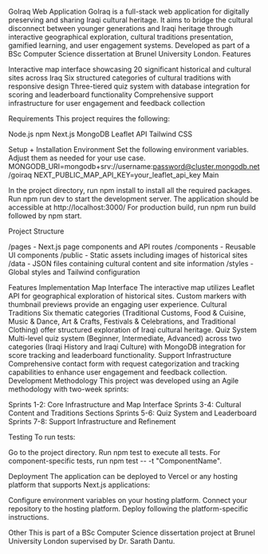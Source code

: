 GoIraq Web Application
GoIraq is a full-stack web application for digitally preserving and sharing Iraqi cultural heritage. It aims to bridge the cultural disconnect between younger generations and Iraqi heritage through interactive geographical exploration, cultural traditions presentation, gamified learning, and user engagement systems. Developed as part of a BSc Computer Science dissertation at Brunel University London.
Features

Interactive map interface showcasing 20 significant historical and cultural sites across Iraq
Six structured categories of cultural traditions with responsive design
Three-tiered quiz system with database integration for scoring and leaderboard functionality
Comprehensive support infrastructure for user engagement and feedback collection

Requirements
This project requires the following:

Node.js
npm
Next.js
MongoDB
Leaflet API
Tailwind CSS

Setup + Installation
Environment
Set the following environment variables. Adjust them as needed for your use case.
MONGODB_URI=mongodb+srv://username:password@cluster.mongodb.net/goiraq
NEXT_PUBLIC_MAP_API_KEY=your_leaflet_api_key
Main

In the project directory, run npm install to install all the required packages.
Run npm run dev to start the development server. The application should be accessible at http://localhost:3000/
For production build, run npm run build followed by npm start.

Project Structure

/pages - Next.js page components and API routes
/components - Reusable UI components
/public - Static assets including images of historical sites
/data - JSON files containing cultural content and site information
/styles - Global styles and Tailwind configuration

Features Implementation
Map Interface
The interactive map utilizes Leaflet API for geographical exploration of historical sites. Custom markers with thumbnail previews provide an engaging user experience.
Cultural Traditions
Six thematic categories (Traditional Customs, Food & Cuisine, Music & Dance, Art & Crafts, Festivals & Celebrations, and Traditional Clothing) offer structured exploration of Iraqi cultural heritage.
Quiz System
Multi-level quiz system (Beginner, Intermediate, Advanced) across two categories (Iraqi History and Iraqi Culture) with MongoDB integration for score tracking and leaderboard functionality.
Support Infrastructure
Comprehensive contact form with request categorization and tracking capabilities to enhance user engagement and feedback collection.
Development Methodology
This project was developed using an Agile methodology with two-week sprints:

Sprints 1-2: Core Infrastructure and Map Interface
Sprints 3-4: Cultural Content and Traditions Sections
Sprints 5-6: Quiz System and Leaderboard
Sprints 7-8: Support Infrastructure and Refinement

Testing
To run tests:

Go to the project directory.
Run npm test to execute all tests.
For component-specific tests, run npm test -- -t "ComponentName".

Deployment
The application can be deployed to Vercel or any hosting platform that supports Next.js applications:

Configure environment variables on your hosting platform.
Connect your repository to the hosting platform.
Deploy following the platform-specific instructions.

Other
This is part of a BSc Computer Science dissertation project at Brunel University London supervised by Dr. Sarath Dantu.
